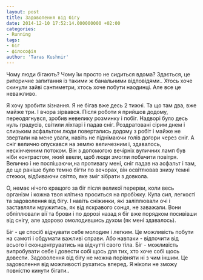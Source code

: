 ```yaml
---
layout: post
title: Задоволення від бігу
date: 2014-12-10 17:52:14.000000000 +02:00
categories:
- Running
tags:
- біг
- філософія
author: 'Taras Kushnir'
---
```


Чому люди бігають? Чому їм просто не сидиться вдома? Здається, це риторичне запитання із такими ж банальними відповідями.. Хтось хоче скинули зайві сантиметри, хтось хоче побути наодинці. Але все це неважливо.

Я хочу зробити зізнання. Я не бігав вже десь 2 тижні. Та що там два, вже майже три. І вчора зірвався. Після роботи я прийшов додому, переодягнувся, зробив невелику розминку і побіг. Надворі було десь нуль градусів, світили ліхтарі і падав сніг. Роздратовані сірим днем і слизьким асфальтом люди повертались додому з робіт і майже не звертали на мене уваги, навіть не піднімаючи голів догори через сніг. А сніг велично опускався на землю величезним і, здавалось, нескінченним потоком. Він з допомогою вечірніх вуличних ламп був ніби контрастом, який ввели, щоб люди змогли побачити повітря. Велично і не поспішаючи,на противагу мені, сніг падав на асфальт і там, де ще раніше було темно бігти по вечорах, він освітлював знизу темні стежки, відбиваючи світло, яке зміг зібрати з довкола.

О, немає нічого кращого за біг після великої перерви, коли весь організм і кожна твоя клітина проситься на пробіжку. Купа сил, легкості та задоволення від бігу. І навіть сніжинки, які заліплювали очі і заставляли мружитись, як від яскравого сонця, не заважали. Вони обліплювали вії та брови і по дорозі назад я біг вже порядком посивівши від снігу, але здорово омолодившись духом (як мені здавалось).

Біг - це спосіб відчувати себе молодим і легким. Це можливість побути на самоті і обдумати важливі справи. Або навпаки - відпочити від всього і сконцентруватись на відчутті свого тіла. Біг - можливість випробувати себе і довести собі щось для тих, хто хоче собі щось довести. Задоволення від бігу не можна порівняти ні з чим іншим. Це задоволення від можливості рухатись вперед. Я ніколи не зможу повністю кинути бігати..

